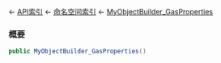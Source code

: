← [API索引](Api-Index) ← [命名空间索引](Namespace-Index) ← [MyObjectBuilder_GasProperties](VRage.Game.ObjectBuilders.Definitions.MyObjectBuilder_GasProperties)

### 概要

```csharp
public MyObjectBuilder_GasProperties()
```

